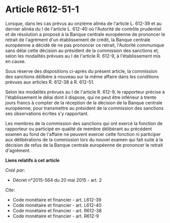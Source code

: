 # Article R612-51-1

Lorsque, dans les cas prévus au onzième alinéa de l'article L. 612-39 et au dernier alinéa du I de l'article L. 612-40 où
l'Autorité de contrôle prudentiel et de résolution a proposé à la Banque centrale européenne de prononcer le retrait de
l'agrément d'un établissement de crédit, la Banque centrale européenne a décidé de ne pas prononcer ce retrait, l'Autorité
communique sans délai cette décision au président de la commission des sanctions et, selon les modalités prévues au I de
l'article R. 612-9, à l'établissement mis en cause.

Sous réserve des dispositions ci-après du présent article, la commission des sanctions délibère à nouveau sur la même affaire
dans les conditions prévues aux articles R. 612-38 à R. 612-51.

Selon les modalités prévues au I de l'article R. 612-9, le rapporteur précise à l'établissement le délai dont il dispose, qui
ne peut être inférieur à trente jours francs à compter de la réception de la décision de la Banque centrale européenne, pour
transmettre au président de la commission des sanctions ses observations écrites s'y rapportant.

Les membres de la commission des sanctions qui ont exercé la fonction de rapporteur ou participé en qualité de membre
délibérant au précédent examen au fond de l'affaire ne peuvent exercer cette fonction ni participer aux délibérations de la
commission lors du nouvel examen qui fait suite à la décision de refus de la Banque centrale européenne de prononcer le
retrait d'agrément.

**Liens relatifs à cet article**

_Créé par_:

  - Décret n°2015-564 du 20 mai 2015 - art. 2

_Cite_:

  - Code monétaire et financier - art. L612-39
  - Code monétaire et financier - art. L612-40
  - Code monétaire et financier - art. R612-38
  - Code monétaire et financier - art. R612-9
